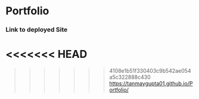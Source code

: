 # Portfolio

### Link to deployed Site
<<<<<<< HEAD
=======

>>>>>>> 4108e1b51f330403c9b542ae054a5c322888c430
https://tanmaygupta01.github.io/Portfolio/
